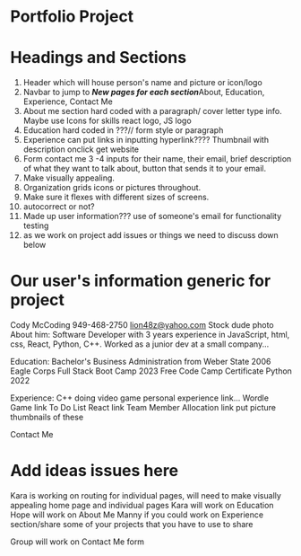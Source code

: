 # Portfolio Project

# Headings and Sections 
1. Header which will house person's name and picture or icon/logo 
2. Navbar to jump to ***New pages for each section***About, Education, Experience, Contact Me
2. About me section hard coded with a paragraph/ cover letter type info. Maybe use Icons for skills react logo, JS logo 
3. Education hard coded in ???// form style or paragraph
4. Experience can put links in inputting hyperlink???? Thumbnail with description  onclick get website 
5. Form contact me 3 -4 inputs for their name, their email, brief description of what they want to talk about, button that sends it to your email. 
6. Make visually appealing. 
7. Organization grids icons or pictures throughout.
8. Make sure it flexes with different sizes of screens.
9. autocorrect or not?
10. Made up user information??? use of someone's email for functionality testing 
11. as we work on project add issues or things we need to discuss down below

# Our user's information generic for project
Cody McCoding 949-468-2750
lion48z@yahoo.com
Stock dude photo 
About him: Software Developer with 3 years experience in JavaScript, html, css, React, Python, C++. Worked as a junior dev at a small company...

Education: Bachelor's Business Administration from Weber State 2006
            Eagle Corps Full Stack Boot Camp 2023
            Free Code Camp Certificate Python 2022

Experience: C++ doing video game personal experience link...
            Wordle Game link
            To Do List React link
            Team Member Allocation link
        put picture thumbnails of these 

Contact Me <form>


# Add ideas issues here 
Kara is working on routing for individual pages, will need to make visually appealing home page and individual pages 
Kara will work on Education 
Hope will work on About Me
Manny if you could work on Experience section/share some of your projects that you have to use to share

Group will work on Contact Me form
